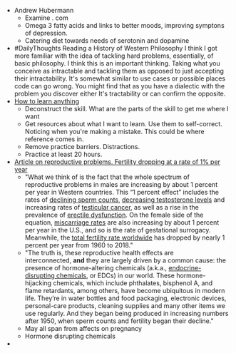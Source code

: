 - Andrew Hubermann
    - Examine . com
    - Omega 3 fatty acids and links to better moods, improving symptons of depression.
    - Catering diet towards needs of serotonin and dopamine 
- #DailyThoughts Reading a History of Western Philosophy I think I got more familiar with the idea of tackling hard problems, essentially, of basic philosophy. I think this is an important thinking. Taking what you conceive as intractable and tackling them as opposed to just accepting their intractability. It's somewhat similar to use cases or possible places code can go wrong. You might find that as you have a dialectic with the problem you discover either It's tractability or can confirm the opposite.
- [How to learn anything](https://www.youtube.com/watch?v=5MgBikgcWnY)
    - Deconstruct the skill. What are the parts of the skill to get me where I want
    - Get resources about what I want to learn. Use them to self-correct. Noticing when you're making a mistake. This could be where reference comes in.
    - Remove practice barriers. Distractions.
    - Practice at least 20 hours. 
- [Article on reproductive problems. Fertility dropping at a rate of 1% per year](https://www.scientificamerican.com/article/reproductive-problems-in-both-men-and-women-are-rising-at-an-alarming-rate/)
    - "What we think of is the fact that the whole spectrum of reproductive problems in males are increasing by about 1 percent per year in Western countries. This “1 percent effect” includes the rates of [declining sperm counts](https://www.ncbi.nlm.nih.gov/pmc/articles/PMC6455044/), [decreasing testosterone levels](https://pubmed.ncbi.nlm.nih.gov/19396984/) and increasing rates of [testicular cancer](https://www.ncbi.nlm.nih.gov/pmc/articles/PMC4698396/), as well as a rise in the prevalence of [erectile dysfunction](https://pubmed.ncbi.nlm.nih.gov/29506875/). On the female side of the equation, [miscarriage rates](https://pubmed.ncbi.nlm.nih.gov/29053188/) are also increasing by about 1 percent per year in the U.S., and so is the rate of gestational surrogacy. Meanwhile, the [total fertility rate worldwide](https://data.worldbank.org/indicator/SP.DYN.TFRT.IN) has dropped by nearly 1 percent per year from 1960 to 2018."
    - "The truth is, these reproductive health effects are interconnected, __and__ they are largely driven by a common cause: the presence of hormone-altering chemicals (a.k.a., [endocrine-disrupting chemicals](https://www.niehs.nih.gov/health/topics/agents/endocrine/index.cfm), or EDCs) in our world. These hormone-hijacking chemicals, which include phthalates, bisphenol A, and flame retardants, among others, have become ubiquitous in modern life. They’re in water bottles and food packaging, electronic devices, personal-care products, cleaning supplies and many other items we use regularly. And they began being produced in increasing numbers after 1950, when sperm counts and fertility began their decline."
    - May all span from affects on pregnancy
    - Hormone disrupting chemicals
- 
